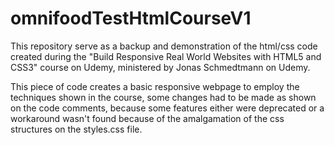 # omnifoodTestHtmlCourseV1
 
This repository serve as a backup and demonstration of the html/css code created during the "Build Responsive Real World Websites with HTML5 and CSS3" course on Udemy, ministered by Jonas Schmedtmann on Udemy.

This piece of code creates a basic responsive webpage to employ the techniques shown in the course, some changes had to be made as shown on the code comments, because some features either were deprecated or a workaround wasn't found because of the amalgamation of the css structures on the styles.css file.

